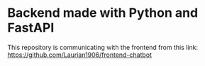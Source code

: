 # Backend made with Python and FastAPI

This repository is communicating with the frontend from this link: https://github.com/Laurian1906/frontend-chatbot